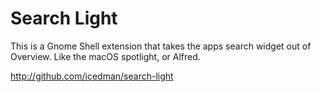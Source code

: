 # Search Light 

This is a Gnome Shell extension that takes the apps search widget out of Overview. Like the macOS spotlight, or Alfred.

http://github.com/icedman/search-light

